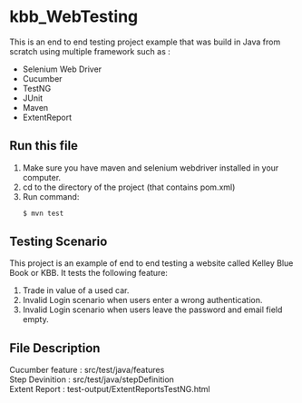# kbb_WebTesting
This is an end to end testing project example that was build in Java from scratch using multiple framework such as :
 - Selenium Web Driver
 - Cucumber
 - TestNG
 - JUnit
 - Maven
 - ExtentReport
## Run this file
1. Make sure you have maven and selenium webdriver installed in your computer.
2. cd to the directory of the project (that contains pom.xml)
3. Run command:
    ```sh
    $ mvn test
    ```

## Testing Scenario
This project is an example of end to end testing a website called Kelley Blue Book or KBB. 
It tests the following feature:
1. Trade in value of a used car.
2. Invalid Login scenario when users enter a wrong authentication.
3. Invalid Login scenario when users leave the password and email field empty.

## File Description
Cucumber feature : src/test/java/features <br/>
Step Devinition : src/test/java/stepDefinition <br/> 
Extent Report : test-output/ExtentReportsTestNG.html 




